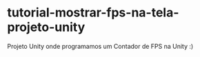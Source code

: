# tutorial-mostrar-fps-na-tela-projeto-unity
Projeto Unity onde programamos um Contador de FPS na Unity :)
